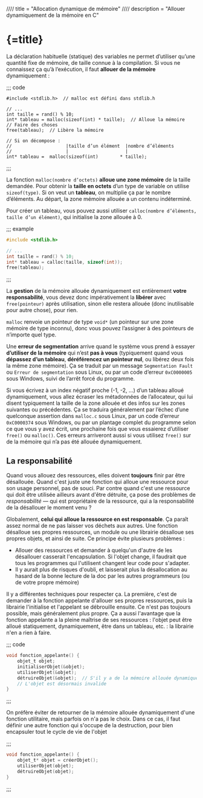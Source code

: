 //// title = "Allocation dynamique de mémoire"
//// description = "Allouer dynamiquement de la mémoire en C"

# {=title}

La déclaration habituelle (statique) des variables ne permet d’utiliser qu’une quantité fixe de mémoire, de taille connue à la compilation. Si vous ne connaissez ça qu’à l’exécution, il faut **allouer de la mémoire** dynamiquement :

;;; code
```c//linenos
#include <stdlib.h>  // malloc est défini dans stdlib.h

// ...
int taille = rand() % 10;
int* tableau = malloc(sizeof(int) * taille);  // Alloue la mémoire
// Faire des choses
free(tableau);  // Libère la mémoire

// Si on décompose :
//                    |taille d’un élément  |nombre d’éléments
//                    |                     |
int* tableau =  malloc(sizeof(int)        * taille);
```
;;;

La fonction `malloc(nombre d’octets)` **alloue une zone mémoire** de la taille demandée. Pour obtenir la **taille en octets** d’un type de variable on utilise `sizeof(type)`. Si on veut un **tableau**, on multiplie ça par le nombre d’éléments. Au départ, la zone mémoire allouée a un contenu indéterminé.

Pour créer un tableau, vous pouvez aussi utiliser `calloc(nombre d’éléments, taille d’un élément)`, qui initialise la zone allouée à 0.

;;; example
```c
#include <stdlib.h>

// ...
int taille = rand() % 10;
int* tableau = calloc(taille, sizeof(int));
free(tableau);
```
;;;

La **gestion** de la mémoire allouée dynamiquement est entièrement **votre responsabilité**, vous devez donc impérativement la **libérer** avec `free(pointeur)` après utilisation, sinon elle restera allouée (donc inutilisable pour autre chose), pour rien.

`malloc` renvoie un pointeur de type `void*` (un pointeur sur une zone mémoire de type inconnu), donc vous pouvez l’assigner à des pointeurs de n’importe quel type.

Une **erreur de segmentation** arrive quand le système vous prend à essayer **d’utiliser de la mémoire** qui n’est **pas à vous** (typiquement quand vous **dépassez d’un tableau**, **déréférencez un pointeur nul**, ou libérez deux fois la même zone mémoire). Ça se traduit par un message `Segmentation Fault` ou `Erreur de segmentation` sous Linux, ou par un code d’erreur `0xC0000005` sous Windows, suivi de l’arrêt forcé du programme.

Si vous écrivez à un index négatif proche (-1, -2, …) d’un tableau alloué dynamiquement, vous allez écraser les métadonnées de l’allocateur, qui lui disent typiquement la taille de la zone allouée et des infos sur les zones suivantes ou précédentes. Ça se traduira généralement par l’échec d’une quelconque assertion dans `malloc.c` sous Linux, par un code d’erreur `0xC0000374` sous Windows, ou par un plantage complet du programme selon ce que vous y avez écrit, une prochaine fois que vous essaierez d’utiliser `free()` ou `malloc()`. Ces erreurs arriveront aussi si vous utilisez `free()` sur de la mémoire qui n’a pas été allouée dynamiquement.

## La responsabilité

Quand vous allouez des ressources, elles doivent **toujours** finir par être désallouée. Quand c'est juste une fonction qui alloue une ressource pour son usage personnel, pas de souci. Par contre quand c'est une ressource qui doit être utilisée ailleurs avant d'être détruite, ça pose des problèmes de *responsabilité* — qui est propriétaire de la ressource, qui a la responsabilité de la désallouer le moment venu ?

Globalement, **celui qui alloue la ressource en est responsable**. Ça paraît assez normal de ne pas laisser vos déchets aux autres. Une fonction désalloue ses propres ressources, un module ou une librairie désalloue ses propres objets, et ainsi de suite. Ce principe évite plusieurs problèmes :

- Allouer des ressources et demander à quelqu'un d'autre de les désallouer casserait l'encapsulation. Si l'objet change, il faudrait que tous les programmes qui l'utilisent changent leur code pour s'adapter.
- Il y aurait plus de risques d'oubli, et laisserait plus la désallocation au hasard de la bonne lecture de la doc par les autres programmeurs (ou de votre propre mémoire)

Il y a différentes techniques pour respecter ça. La première, c'est de demander à la fonction appelante d'allouer ses propres ressources, puis la librairie l'initialise et l'appelant se débrouille ensuite. Ce n'est pas toujours possible, mais généralement plus propre. Ça a aussi l'avantage que la fonction appelante a la pleine maîtrise de ses ressources : l'objet peut être alloué statiquement, dynamiquement, être dans un tableau, etc. : la librairie n'en a rien à faire.

;;; code
```c
void fonction_appelante() {
	objet_t objet;
	initialiserObjet(&objet);
	utiliserObjet(&objet);
	détruireObjet(&objet);  // S'il y a de la mémoire allouée dynamiquement dans l'objet
	// L'objet est désormais invalide
}
```
;;;

On préfère éviter de retourner de la mémoire allouée dynamiquement d'une fonction utilitaire, mais parfois on n'a pas le choix. Dans ce cas, il faut définir une autre fonction qui s'occupe de la destruction, pour bien encapsuler tout le cycle de vie de l'objet

;;;
```c
void fonction_appelante() {
	objet_t* objet = créerObjet();
	utiliserObjet(objet);
	détruireObjet(objet);
}
```
;;;

